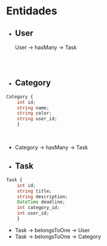 # Entidades

- ## User
    User -> hasMany -> Task
    ```
    ```

<br />

- ## Category
```php
Category {
    int id;
    string name;
    string color;
    string user_id;
    }
```    
<br />

- Category -> hasMany -> Task

- ## Task
```php
Task {
    int id;
    string title;
    string description;
    DateTime deadline;
    int category_id;
    int user_id;
    }
```    

- Task -> belongsToOne -> User
- Task -> belongsToOne -> Category
